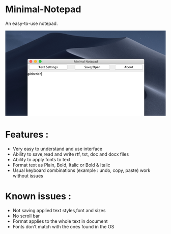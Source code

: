 # Minimal-Notepad
An easy-to-use notepad.

![](screenshot/Screenshot.png)

# Features :
- Very easy to understand and use interface
- Ability to save,read and write rtf, txt, doc and docx files
- Ability to apply fonts to text
- Format text as Plain, Bold, Italic or Bold & Italic
- Usual keyboard combinations (example : undo, copy, paste) work without issues

# Known issues : 
- Not saving applied text styles,font and sizes
- No scroll bar
- Format applies to the whole text in document
- Fonts don't match with the ones found in the OS
